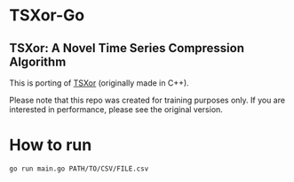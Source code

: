 # TSXor-Go
## TSXor: A Novel Time Series Compression Algorithm

This is porting of [TSXor](https://github.com/andybbruno/TSXor) (originally made in C++). 

Please note that this repo was created for training purposes only. If you are interested in performance, please see the original version.


# How to run

`go run main.go PATH/TO/CSV/FILE.csv`
